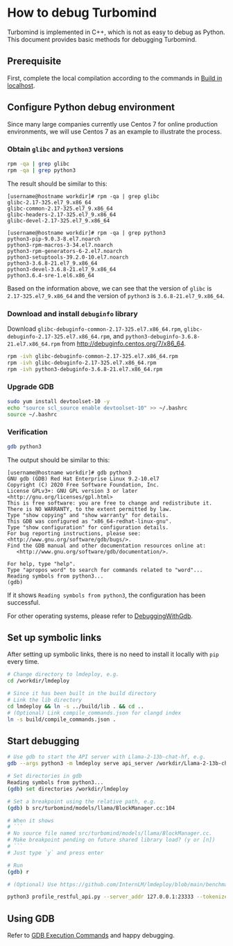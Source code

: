 # How to debug Turbomind

Turbomind is implemented in C++, which is not as easy to debug as Python. This document provides basic methods for debugging Turbomind.

## Prerequisite

First, complete the local compilation according to the commands in [Build in localhost](../build.md).

## Configure Python debug environment

Since many large companies currently use Centos 7 for online production environments, we will use Centos 7 as an example to illustrate the process.

### Obtain `glibc` and `python3` versions

```bash
rpm -qa | grep glibc
rpm -qa | grep python3
```

The result should be similar to this:

```
[username@hostname workdir]# rpm -qa | grep glibc
glibc-2.17-325.el7_9.x86_64
glibc-common-2.17-325.el7_9.x86_64
glibc-headers-2.17-325.el7_9.x86_64
glibc-devel-2.17-325.el7_9.x86_64

[username@hostname workdir]# rpm -qa | grep python3
python3-pip-9.0.3-8.el7.noarch
python3-rpm-macros-3-34.el7.noarch
python3-rpm-generators-6-2.el7.noarch
python3-setuptools-39.2.0-10.el7.noarch
python3-3.6.8-21.el7_9.x86_64
python3-devel-3.6.8-21.el7_9.x86_64
python3.6.4-sre-1.el6.x86_64
```

Based on the information above, we can see that the version of `glibc` is `2.17-325.el7_9.x86_64` and the version of `python3` is `3.6.8-21.el7_9.x86_64`.

### Download and install `debuginfo` library

Download `glibc-debuginfo-common-2.17-325.el7.x86_64.rpm`, `glibc-debuginfo-2.17-325.el7.x86_64.rpm`, and `python3-debuginfo-3.6.8-21.el7.x86_64.rpm` from http://debuginfo.centos.org/7/x86_64.

```bash
rpm -ivh glibc-debuginfo-common-2.17-325.el7.x86_64.rpm
rpm -ivh glibc-debuginfo-2.17-325.el7.x86_64.rpm
rpm -ivh python3-debuginfo-3.6.8-21.el7.x86_64.rpm
```

### Upgrade GDB

```bash
sudo yum install devtoolset-10 -y
echo "source scl_source enable devtoolset-10" >> ~/.bashrc
source ~/.bashrc
```

### Verification

```bash
gdb python3
```

The output should be similar to this:

```
[username@hostname workdir]# gdb python3
GNU gdb (GDB) Red Hat Enterprise Linux 9.2-10.el7
Copyright (C) 2020 Free Software Foundation, Inc.
License GPLv3+: GNU GPL version 3 or later <http://gnu.org/licenses/gpl.html>
This is free software: you are free to change and redistribute it.
There is NO WARRANTY, to the extent permitted by law.
Type "show copying" and "show warranty" for details.
This GDB was configured as "x86_64-redhat-linux-gnu".
Type "show configuration" for configuration details.
For bug reporting instructions, please see:
<http://www.gnu.org/software/gdb/bugs/>.
Find the GDB manual and other documentation resources online at:
   <http://www.gnu.org/software/gdb/documentation/>.

For help, type "help".
Type "apropos word" to search for commands related to "word"...
Reading symbols from python3...
(gdb)
```

If it shows `Reading symbols from python3`, the configuration has been successful.

For other operating systems, please refer to [DebuggingWithGdb](https://wiki.python.org/moin/DebuggingWithGdb).

## Set up symbolic links

After setting up symbolic links, there is no need to install it locally with `pip` every time.

```bash
# Change directory to lmdeploy, e.g.
cd /workdir/lmdeploy

# Since it has been built in the build directory
# Link the lib directory
cd lmdeploy && ln -s ../build/lib . && cd ..
# (Optional) Link compile_commands.json for clangd index
ln -s build/compile_commands.json .
```

## Start debugging

````bash
# Use gdb to start the API server with Llama-2-13b-chat-hf, e.g.
gdb --args python3 -m lmdeploy serve api_server /workdir/Llama-2-13b-chat-hf

# Set directories in gdb
Reading symbols from python3...
(gdb) set directories /workdir/lmdeploy

# Set a breakpoint using the relative path, e.g.
(gdb) b src/turbomind/models/llama/BlockManager.cc:104

# When it shows
# ```
# No source file named src/turbomind/models/llama/BlockManager.cc.
# Make breakpoint pending on future shared library load? (y or [n])
# ```
# Just type `y` and press enter

# Run
(gdb) r

# (Optional) Use https://github.com/InternLM/lmdeploy/blob/main/benchmark/profile_restful_api.py to send a request

python3 profile_restful_api.py --server_addr 127.0.0.1:23333 --tokenizer_path /workdir/Llama-2-13b-chat-hf --dataset /workdir/ShareGPT_V3_unfiltered_cleaned_split.json --concurrency 1 --num_prompts 1
````

## Using GDB

Refer to [GDB Execution Commands](https://lldb.llvm.org/use/map.html) and happy debugging.
